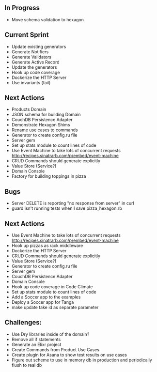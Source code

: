 ## In Progress
* Move schema validation to hexagon

## Current Sprint
* Update existing generators
* Generate Notifiers
* Generate Validators
* Generate Active Record
* Update the generators
* Hook up code coverage
* Dockerize the HTTP Server
* Use invariants (fail)

## Next Actions
* Products Domain
* JSON schema for building Domain
* CouchDB Persistence Adapter
* Demonstrate Hexagon Shims
* Rename use cases to commands
* Generator to create config.ru file
* Server gem
* Set up stats module to count lines of code
* Use Event Machine to take lots of concurrent requests http://recipes.sinatrarb.com/p/embed/event-machine
* CRUD Commands should generate explicitly
* Value Store (Service?)
* Domain Console
* Factory for building toppings in pizza

## Bugs
* Server DELETE is reporting "no response from server" in curl
* guard isn't running tests when I save pizza_hexagon.rb

## Next Actions
* Use Event Machine to take lots of concurrent requests http://recipes.sinatrarb.com/p/embed/event-machine
* Hook up pizzas as rack middleware
* Dockerize the HTTP Server
* CRUD Commands should generate explicitly
* Value Store (Service?)
* Generator to create config.ru file
* Server gem
* CouchDB Persistence Adapter
* Domain Console
* Hook up code coverage in Code Climate
* Set up stats module to count lines of code
* Add a Soccer app to the examples
* Deploy a Soccer app for Tanga
* make update take id as separate parameter

## Challenges:
* Use Dry libraries inside of the domain?
* Remove all if statements
* Generate an Elixr project
* Create Commands from Product Use Cases
* Create plugin for Asana to show test results on use cases
* Figure out scheme to use in memory db in production and periodically flush to real db
